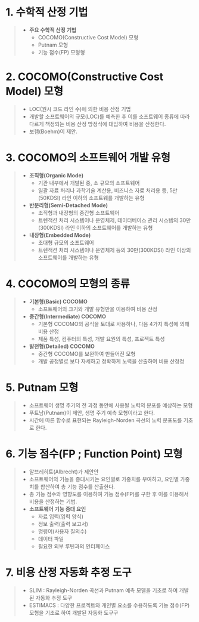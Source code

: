 # 1. 수학적 산정 기법
> - **주요 수학적 산정 기법**
>   - COCOMO(Constructive Cost Model) 모형
>   - Putnam 모형
>   - 기능 점수(FP) 모형형   

# 2. COCOMO(Constructive Cost Model) 모형
> - LOC(원시 코드 라인 수)에 의한 비용 산정 기법
> - 개발할 소프트웨어의 규모(LOC)를 예측한 후 이를 소프트웨어 종류에 따라 다르게 책정되는 비용 산정 방정식에 대입하여 비용을 산정한다.
> - 보헴(Boehm)이 제안.

# 3. COCOMO의 소프트웨어 개발 유형
> - **조직형(Organic Mode)**
>   - 기관 내부에서 개발된 중, 소 규모의 소프트웨어
>   - 일괄 자료 처리나 과학기술 계산용, 비즈니스 자료 처리용 등, 5만(50KDSI) 라인 이하의 소프트웨를 개발하는 유형
> - **반분리형(Semi-Detached Mode)**
>   - 조직형과 내장형의 중간형 소프트웨어
>   - 트렌잭션 처리 시스템이나 운영체제, 데이터베이스 관리 시스템의 30만(300KDSI) 라인 이하의 소프트웨어를 개발하는 유형
> - **내장형(Embedded Mode)**
>   - 초대형 규모의 소프트웨어
>   - 트렌잭션 처리 시스템이나 운영체제 등의 30만(300KDSI) 라인 이상의 소프트웨어를 개발하는 유형

# 4. COCOMO의 모형의 종류
> - **기본형(Basic) COCOMO**
>   - 소프트웨어의 크기와 개발 유형만을 이용하여 비용 산정
> - **중간형(Intermediate) COCOMO**
>   - 기본형 COCOMO의 공식을 토대로 사용하나, 다음 4가지 특성에 의해 비용 산정
>   - 제품 특성, 컴퓨터의 특성, 개발 요원의 특성, 프로젝트 특성
> - **발전형(Detailed) COCOMO**
>   - 중간형 COCOMO를 보완하여 만들어진 모형
>   - 개발 공정별로 보다 자세하고 정확하게 노력을 산출하여 비용 산정정 

# 5. Putnam 모형
> - 소프트웨어 생명 주기의 전 과정 동안에 사용될 노력의 분포를 예상하는 모형
> - 푸트남(Putnam)이 제안, 생명 주기 예측 모형이라고 한다.
> - 시간에 따른 함수로 표현되는 Rayleigh-Norden 곡선의 노력 분포도를 기초로 한다.

# 6. 기능 점수(FP ; Function Point) 모형
> - 알브레히트(Albrecht)가 제안안
> - 소프트웨어의 기능을 증대시키는 요인별로 가중치를 부여하고, 요인별 가중치를 합산하여 총 기능 점수를 산출한다.
> - 총 기능 점수와 영향도를 이용하여 기능 점수(FP)를 구한 후 이를 이용해서 비용을 산정하는 기법.
> - **소프트웨어 기능 증대 요인**
>   - 자료 입력(입력 양식)
>   - 정보 출력(출력 보고서)
>   - 명령어(사용자 질의수)  
>   - 데이터 파일
>   - 필요한 외부 루틴과의 인터페이스

# 7. 비용 산정 자동화 추정 도구
> - SLIM : Rayleigh-Norden 곡선과 Putnam 예측 모델을 기초로 하여 개발된 자동화 추정 도구
> - ESTIMACS : 다양한 프로젝트와 개인별 요소를 수용하도록 기능 점수(FP) 모형을 기초로 하여 개발된 자동화 도구구